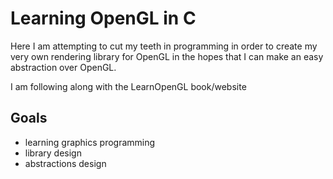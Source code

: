 # Learning OpenGL in C

Here I am attempting to cut my teeth in programming in order to create my very own
rendering library for OpenGL in the hopes that I can make an easy abstraction
over OpenGL.

I am following along with the LearnOpenGL book/website

## Goals

- learning graphics programming
- library design
- abstractions design
